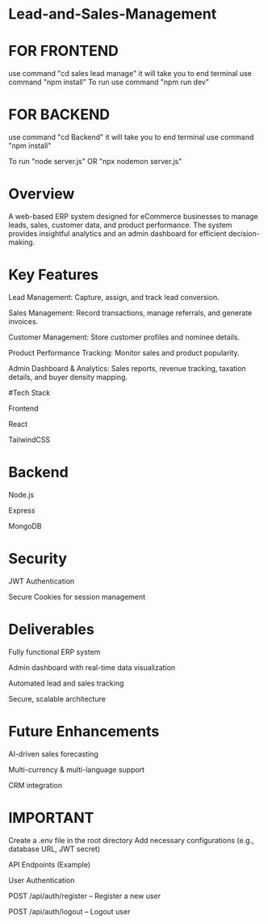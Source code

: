 # Lead-and-Sales-Management
# FOR FRONTEND
use command "cd sales lead manage" 
it will take you to  end terminal
use command "npm install"
To run use command "npm run dev"
# FOR BACKEND
use command "cd Backend" 
it will take you to  end terminal
use command "npm install"

To run "node server.js" OR "npx nodemon server.js"

# Overview

A web-based ERP system designed for eCommerce businesses to manage leads, sales, customer data, and product performance. The system provides insightful analytics and an admin dashboard for efficient decision-making.

# Key Features

Lead Management: Capture, assign, and track lead conversion.

Sales Management: Record transactions, manage referrals, and generate invoices.

Customer Management: Store customer profiles and nominee details.

Product Performance Tracking: Monitor sales and product popularity.

Admin Dashboard & Analytics: Sales reports, revenue tracking, taxation details, and buyer density mapping.

#Tech Stack

Frontend

React

TailwindCSS

# Backend

Node.js

Express

MongoDB

# Security

JWT Authentication

Secure Cookies for session management

# Deliverables

Fully functional ERP system

Admin dashboard with real-time data visualization

Automated lead and sales tracking

Secure, scalable architecture

# Future Enhancements

AI-driven sales forecasting

Multi-currency & multi-language support

CRM integration



# IMPORTANT
Create a .env file in the root directory
Add necessary configurations (e.g., database URL, JWT secret)

API Endpoints (Example)

User Authentication

POST /api/auth/register – Register a new user

POST /api/auth/logout – Logout user




